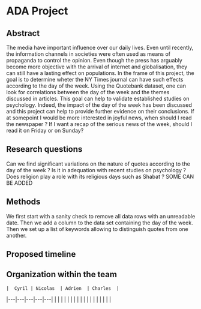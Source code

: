 # ADA Project 

## Abstract 

The media have important influence over our daily lives. Even until recently, the information channels in societies were often used as means of propaganda to control the opinion. Even though the press has arguably become more objective with the arrival of internet and globalisation, they can still have a lasting effect on populations. In the frame of this project, the goal is to determine wheter the NY Times journal can have such effects according to the day of the week. Using the Quotebank dataset, one can look for correlations between the day of the week and the themes discussed in articles. This goal can help to validate established studies on psychology. Indeed, the impact of the day of the week has been discussed and this project can help to provide further evidence on their conclusions. If at somepoint I would be more interested in joyful news, when should I read the newspaper ? If I want a recap of the serious news of the week, should I read it on Friday or on Sunday?

## Research questions

Can we find significant variations on the nature of quotes according to the day of the week ? Is it in adequation with recent studies on psychology ? Does religion play a role with its religious days such as Shabat ? SOME CAN BE ADDED

## Methods

We first start with a sanity check to remove all data rows with an unreadable date. Then we add a column to the data set containing the day of the week. Then we set up a list of keywords allowing to distinguish quotes from one another. 

## Proposed timeline



## Organization within the team

    |  Cyril | Nicolas  | Adrien  | Charles  |
|---|---|---|---|---|
|   |   |   |   |   |
|   |   |   |   |   |
|   |   |   |   |   |

